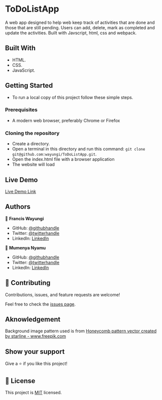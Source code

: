 # ToDoListApp
A web app designed to help web keep track of activities that are done and those that are still pending. Users can add, delete, mark as completed and update the activities. Built with Javscript, html, css and webpack.

## Built With

- HTML.
- CSS.
- JavaScript.


## Getting Started

- To run a local copy of this project follow these simple steps.

### Prerequisites
- A modern web browser, preferably Chrome or Firefox

### Cloning the repository
- Create a directory.
- Open a terminal in this directory and run this command: `git clone git@github.com:wayungi/ToDoListApp.git`.
- Open the index.html file with a browser application
- The website will load

## Live Demo

[Live Demo Link](https://wayungi.github.io/ToDoListApp/)

## Authors

👤 **Francis Wayungi**

- GitHub: [@githubhandle](https://github.com/wayungi)
- Twitter: [@twitterhandle](https://twitter.com/FrancisWayungi)
- LinkedIn: [LinkedIn](https://linkedin.com/in/francis-wayungi-3aa626231)

👤 **Mumenya Nyamu**
- GitHub: [@githubhandle](https://github.com/Nyame-Wolf/)
- Twitter: [@twitterhandle](https://twitter.com/Mumenyam)
- LinkedIn: [LinkedIn](https://www.linkedin.com/in/mumenya-nyamu-web-designer-data-enthusiast/) 

## 🤝 Contributing

Contributions, issues, and feature requests are welcome!

Feel free to check the [issues page](../../issues/).


## Aknowledgement
Background image pattern used is from <a href='https://www.freepik.com/vectors/honeycomb-pattern'>Honeycomb pattern vector created by starline - www.freepik.com</a>
## Show your support

Give a ⭐️ if you like this project!

## 📝 License

This project is [MIT](./MIT.md) licensed.
